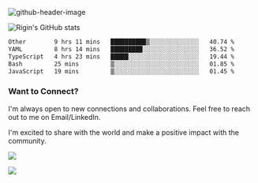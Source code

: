
![github-header-image](https://github.com/riginoommen/riginoommen/assets/3840244/889cae65-df55-4cda-86cc-bf21bf1f2e96)

![Rigin's GitHub stats](https://github-readme-stats.vercel.app/api?username=riginoommen\&show_icons=true\&show=reviews,discussions_started,discussions_answered,prs_merged,prs_merged_percentage)


<!--START_SECTION:waka-->

```txt
Other        9 hrs 11 mins   ██████████▒░░░░░░░░░░░░░░   40.74 %
YAML         8 hrs 14 mins   █████████░░░░░░░░░░░░░░░░   36.52 %
TypeScript   4 hrs 23 mins   █████░░░░░░░░░░░░░░░░░░░░   19.44 %
Bash         25 mins         ▒░░░░░░░░░░░░░░░░░░░░░░░░   01.85 %
JavaScript   19 mins         ▒░░░░░░░░░░░░░░░░░░░░░░░░   01.45 %
```

<!--END_SECTION:waka-->

### Want to Connect?

I'm always open to new connections and collaborations. Feel free to reach out to me on Email/LinkedIn.

I'm excited to share with the world and make a positive impact with the community.

![](https://komarev.com/ghpvc/?username=riginoommen)

![](https://hit.yhype.me/github/profile?user_id=3840244)

